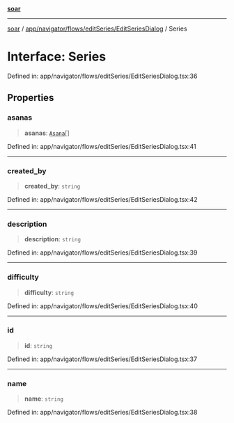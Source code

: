 [**soar**](../../../../../../README.md)

***

[soar](../../../../../../modules.md) / [app/navigator/flows/editSeries/EditSeriesDialog](../README.md) / Series

# Interface: Series

Defined in: app/navigator/flows/editSeries/EditSeriesDialog.tsx:36

## Properties

### asanas

> **asanas**: [`Asana`](Asana.md)[]

Defined in: app/navigator/flows/editSeries/EditSeriesDialog.tsx:41

***

### created\_by

> **created\_by**: `string`

Defined in: app/navigator/flows/editSeries/EditSeriesDialog.tsx:42

***

### description

> **description**: `string`

Defined in: app/navigator/flows/editSeries/EditSeriesDialog.tsx:39

***

### difficulty

> **difficulty**: `string`

Defined in: app/navigator/flows/editSeries/EditSeriesDialog.tsx:40

***

### id

> **id**: `string`

Defined in: app/navigator/flows/editSeries/EditSeriesDialog.tsx:37

***

### name

> **name**: `string`

Defined in: app/navigator/flows/editSeries/EditSeriesDialog.tsx:38
